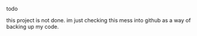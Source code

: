 todo

this project is not done. im just checking this mess into github as a way
of backing up my code.  
